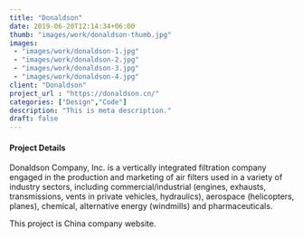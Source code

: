 ```yaml
---
title: "Donaldson"
date: 2019-06-20T12:14:34+06:00
thumb: "images/work/donaldson-thumb.jpg"
images:
 - "images/work/donaldson-1.jpg"
 - "images/work/donaldson-2.jpg"
 - "images/work/donaldson-3.jpg"
 - "images/work/donaldson-4.jpg"
client: "Donaldson"
project_url : "https://donaldson.cn/"
categories: ["Design","Code"]
description: "This is meta description."
draft: false
---
```


#### Project Details

Donaldson Company, Inc. is a vertically integrated filtration company engaged in the production and marketing of air filters used in a variety of industry sectors, including commercial/industrial (engines, exhausts, transmissions, vents in private vehicles, hydraulics), aerospace (helicopters, planes), chemical, alternative energy (windmills) and pharmaceuticals.

This project is China company website.